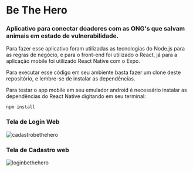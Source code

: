# Be The Hero
### Aplicativo para conectar doadores com as ONG's que salvam animais em estado de vulnerabilidade.

Para fazer esse aplicativo foram utilizadas as tecnologias do Node.js para as regras de negócio, 
e para o front-end foi utilizado o React, já para a aplicação mobile foi utilizado React Native com o Expo.

Para executar esse código em seu ambiente basta fazer um clone deste repositório, e lembre-se de instalar as
dependências.

Para testar o app mobile em seu emulador android é necessário instalar as dependências do React Native digitando em seu terminal:

```
npm install

```

### Tela de Login Web
![cadastrobethehero](https://user-images.githubusercontent.com/48830898/79059552-b17a5100-7c51-11ea-9e05-7ea40825e224.png)

### Tela de Cadastro web

![loginbethehero](https://user-images.githubusercontent.com/48830898/79059556-b5a66e80-7c51-11ea-8c49-6633fa20d7a4.png)

